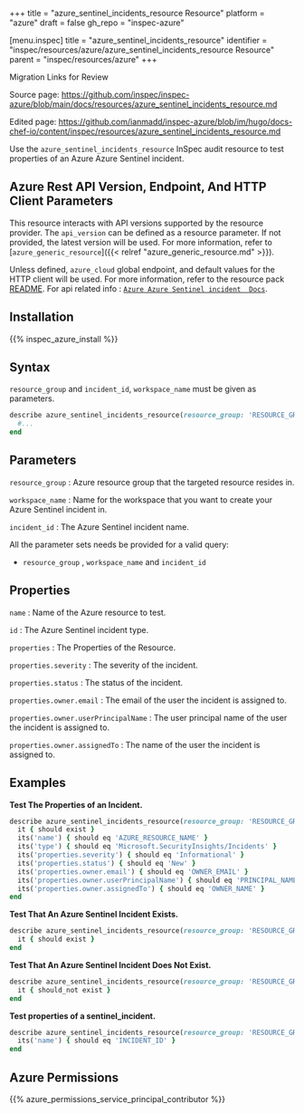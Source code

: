 +++
title = "azure_sentinel_incidents_resource Resource"
platform = "azure"
draft = false
gh_repo = "inspec-azure"

[menu.inspec]
title = "azure_sentinel_incidents_resource"
identifier = "inspec/resources/azure/azure_sentinel_incidents_resource Resource"
parent = "inspec/resources/azure"
+++

<div class="admonition-note">
<p class="admonition-note-title">Migration Links for Review</p>
<div class="admonition-note-text">
<p>Source page: <a href="https://github.com/inspec/inspec-azure/blob/main/docs/resources/azure_sentinel_incidents_resource.md">https://github.com/inspec/inspec-azure/blob/main/docs/resources/azure_sentinel_incidents_resource.md</a></p>
<p>Edited page: <a href="https://github.com/ianmadd/inspec-azure/blob/im/hugo/docs-chef-io/content/inspec/resources/azure_sentinel_incidents_resource.md">https://github.com/ianmadd/inspec-azure/blob/im/hugo/docs-chef-io/content/inspec/resources/azure_sentinel_incidents_resource.md</a></p>
</div>
</div>


Use the `azure_sentinel_incidents_resource` InSpec audit resource to test properties of an Azure Azure Sentinel incident.

## Azure Rest API Version, Endpoint, And HTTP Client Parameters

This resource interacts with API versions supported by the resource provider.
The `api_version` can be defined as a resource parameter.
If not provided, the latest version will be used.
For more information, refer to [`azure_generic_resource`]({{< relref "azure_generic_resource.md" >}}).

Unless defined, `azure_cloud` global endpoint, and default values for the HTTP client will be used.
For more information, refer to the resource pack [README](https://github.com/inspec/inspec-azure/blob/main/README.md).
For api related info : [`Azure Azure Sentinel incident  Docs`](https://docs.microsoft.com/en-us/rest/api/securityinsights/incidents/get).


## Installation

{{% inspec_azure_install %}}

## Syntax

`resource_group` and `incident_id`, `workspace_name` must be given as parameters.

```ruby
describe azure_sentinel_incidents_resource(resource_group: 'RESOURCE_GROUP', workspace_name: 'WORKSPACE_NAME', incident_id: 'INCIDENT_ID') do
  #...
end
```

## Parameters

`resource_group`
: Azure resource group that the targeted resource resides in.

`workspace_name`
: Name for the workspace that you want to create your Azure Sentinel incident  in.

`incident_id`
: The Azure Sentinel incident name.

All the parameter sets needs be provided for a valid query:
- `resource_group` , `workspace_name` and `incident_id`

## Properties

`name`
: Name of the Azure resource to test.

`id`
: The Azure Sentinel incident  type.

`properties`
: The Properties of the Resource.

`properties.severity`
: The severity of the incident.

`properties.status`
: The status of the incident.

`properties.owner.email`
: The email of the user the incident is assigned to.

`properties.owner.userPrincipalName`
: The user principal name of the user the incident is assigned to.

`properties.owner.assignedTo`
: The name of the user the incident is assigned to.

## Examples

**Test The Properties of an Incident.**

```ruby
describe azure_sentinel_incidents_resource(resource_group: 'RESOURCE_GROUP', workspace_name: 'WORKSPACE_NAME', incident_id: 'INCIDENT_ID') do
  it { should exist }
  its('name') { should eq 'AZURE_RESOURCE_NAME' }
  its('type') { should eq 'Microsoft.SecurityInsights/Incidents' }
  its('properties.severity') { should eq 'Informational' }
  its('properties.status') { should eq 'New' }
  its('properties.owner.email') { should eq 'OWNER_EMAIL' }
  its('properties.owner.userPrincipalName') { should eq 'PRINCIPAL_NAME' }
  its('properties.owner.assignedTo') { should eq 'OWNER_NAME' }
end
```

**Test That An Azure Sentinel Incident Exists.**

```ruby
describe azure_sentinel_incidents_resource(resource_group: 'RESOURCE_GROUP', workspace_name: 'WORKSPACE_NAME', incident_id: 'INCIDENT_ID') do
  it { should exist }
end
```

**Test That An Azure Sentinel Incident Does Not Exist.**

  ```ruby
  describe azure_sentinel_incidents_resource(resource_group: 'RESOURCE_GROUP', workspace_name: 'WORKSPACE_NAME', incident_id: 'INCIDENT_ID') do
    it { should_not exist }
  end
  ```

**Test properties of a sentinel_incident.**

  ```ruby
  describe azure_sentinel_incidents_resource(resource_group: 'RESOURCE_GROUP', workspace_name: 'WORKSPACE_NAME', incident_id: 'INCIDENT_ID') do
    its('name') { should eq 'INCIDENT_ID' }
  end
  ```

## Azure Permissions

{{% azure_permissions_service_principal_contributor %}}
